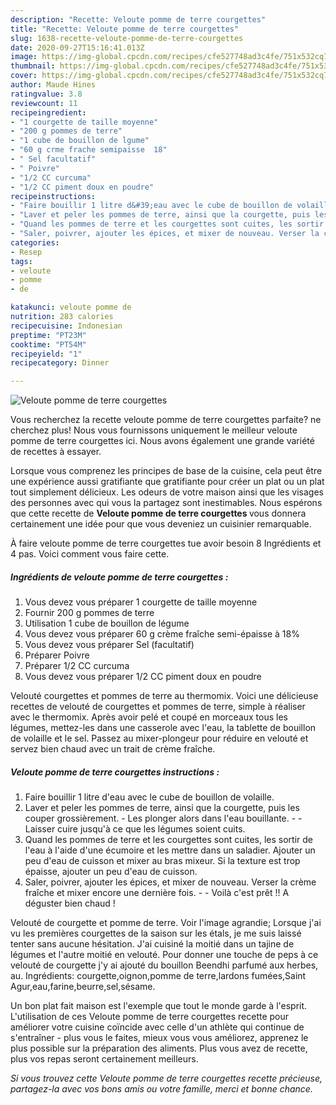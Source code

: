 ```yaml
---
description: "Recette: Veloute pomme de terre courgettes"
title: "Recette: Veloute pomme de terre courgettes"
slug: 1638-recette-veloute-pomme-de-terre-courgettes
date: 2020-09-27T15:16:41.013Z
image: https://img-global.cpcdn.com/recipes/cfe527748ad3c4fe/751x532cq70/veloute-pomme-de-terre-courgettes-photo-principale-de-la-recette.jpg
thumbnail: https://img-global.cpcdn.com/recipes/cfe527748ad3c4fe/751x532cq70/veloute-pomme-de-terre-courgettes-photo-principale-de-la-recette.jpg
cover: https://img-global.cpcdn.com/recipes/cfe527748ad3c4fe/751x532cq70/veloute-pomme-de-terre-courgettes-photo-principale-de-la-recette.jpg
author: Maude Hines
ratingvalue: 3.8
reviewcount: 11
recipeingredient:
- "1 courgette de taille moyenne"
- "200 g pommes de terre"
- "1 cube de bouillon de lgume"
- "60 g crme frache semipaisse  18"
- " Sel facultatif"
- " Poivre"
- "1/2 CC curcuma"
- "1/2 CC piment doux en poudre"
recipeinstructions:
- "Faire bouillir 1 litre d&#39;eau avec le cube de bouillon de volaille."
- "Laver et peler les pommes de terre, ainsi que la courgette, puis les couper grossièrement. Les plonger alors dans l&#39;eau bouillante.  Laisser cuire jusqu&#39;à ce que les légumes soient cuits."
- "Quand les pommes de terre et les courgettes sont cuites, les sortir de l&#39;eau à l&#39;aide d&#39;une écumoire et les mettre dans un saladier. Ajouter un peu d&#39;eau de cuisson et mixer au bras mixeur. Si la texture est trop épaisse, ajouter un peu d&#39;eau de cuisson."
- "Saler, poivrer, ajouter les épices, et mixer de nouveau. Verser la crème fraîche et mixer encore une dernière fois.  Voilà c&#39;est prêt !! A déguster bien chaud !"
categories:
- Resep
tags:
- veloute
- pomme
- de

katakunci: veloute pomme de 
nutrition: 283 calories
recipecuisine: Indonesian
preptime: "PT23M"
cooktime: "PT54M"
recipeyield: "1"
recipecategory: Dinner

---
```



![Veloute pomme de terre courgettes](https://img-global.cpcdn.com/recipes/cfe527748ad3c4fe/751x532cq70/veloute-pomme-de-terre-courgettes-photo-principale-de-la-recette.jpg)

Vous recherchez la recette veloute pomme de terre courgettes parfaite? ne cherchez plus! Nous vous fournissons uniquement le meilleur veloute pomme de terre courgettes ici. Nous avons également une grande variété de recettes à essayer.

Lorsque vous comprenez les principes de base de la cuisine, cela peut être une expérience aussi gratifiante que gratifiante pour créer un plat ou un plat tout simplement délicieux. Les odeurs de votre maison ainsi que les visages des personnes avec qui vous la partagez sont inestimables. Nous espérons que cette recette de <strong> Veloute pomme de terre courgettes </strong> vous donnera certainement une idée pour que vous deveniez un cuisinier remarquable.

<!--inarticleads1-->

À faire veloute pomme de terre courgettes tue avoir besoin 8 Ingrédients et 4 pas. Voici comment vous faire cette.

##### Ingrédients de veloute pomme de terre courgettes :

1. Vous devez vous préparer 1 courgette de taille moyenne
1. Fournir 200 g pommes de terre
1. Utilisation 1 cube de bouillon de légume
1. Vous devez vous préparer 60 g crème fraîche semi-épaisse à 18%
1. Vous devez vous préparer  Sel (facultatif)
1. Préparer  Poivre
1. Préparer 1/2 CC curcuma
1. Vous devez vous préparer 1/2 CC piment doux en poudre


Velouté courgettes et pommes de terre au thermomix. Voici une délicieuse recettes de velouté de courgettes et pommes de terre, simple à réaliser avec le thermomix. Après avoir pelé et coupé en morceaux tous les légumes, mettez-les dans une casserole avec l&#39;eau, la tablette de bouillon de volaille et le sel. Passez au mixer-plongeur pour réduire en velouté et servez bien chaud avec un trait de crème fraîche. 

<!--inarticleads2-->

##### Veloute pomme de terre courgettes instructions :

1. Faire bouillir 1 litre d&#39;eau avec le cube de bouillon de volaille.
1. Laver et peler les pommes de terre, ainsi que la courgette, puis les couper grossièrement. - Les plonger alors dans l&#39;eau bouillante. -  - Laisser cuire jusqu&#39;à ce que les légumes soient cuits.
1. Quand les pommes de terre et les courgettes sont cuites, les sortir de l&#39;eau à l&#39;aide d&#39;une écumoire et les mettre dans un saladier. Ajouter un peu d&#39;eau de cuisson et mixer au bras mixeur. Si la texture est trop épaisse, ajouter un peu d&#39;eau de cuisson.
1. Saler, poivrer, ajouter les épices, et mixer de nouveau. Verser la crème fraîche et mixer encore une dernière fois. -  - Voilà c&#39;est prêt !! A déguster bien chaud !


Velouté de courgette et pomme de terre. Voir l&#39;image agrandie; Lorsque j&#39;ai vu les premières courgettes de la saison sur les étals, je me suis laissé tenter sans aucune hésitation. J&#39;ai cuisiné la moitié dans un tajine de légumes et l&#39;autre moitié en velouté. Pour donner une touche de peps à ce velouté de courgette j&#39;y ai ajouté du bouillon Beendhi parfumé aux herbes, au. Ingrédients: courgette,oignon,pomme de terre,lardons fumées,Saint Agur,eau,farine,beurre,sel,sésame. 

<!--inarticleads1-->

<p>
Un bon plat fait maison est l'exemple que tout le monde garde à l'esprit. L'utilisation de ces Veloute pomme de terre courgettes recette pour améliorer votre cuisine coïncide avec celle d'un athlète qui continue de s'entraîner - plus vous le faites, mieux vous vous améliorez, apprenez le plus possible sur la préparation des aliments. Plus vous avez de recette, plus vos repas seront certainement meilleurs.
</p>

<p>
<i>Si vous trouvez cette Veloute pomme de terre courgettes recette précieuse, partagez-la avec vos bons amis ou votre famille, merci et bonne chance.</i>
</p>
